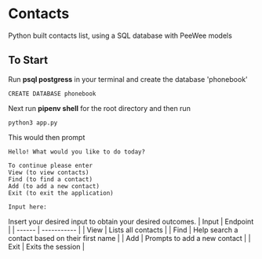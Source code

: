 # Contacts
 Python built contacts list, using a SQL database with PeeWee models
 ## To Start
 Run <b>psql postgress</b> in your terminal and create the database 'phonebook'
 ```
 CREATE DATABASE phonebook
```
Next run <b>pipenv shell</b> for the root directory and then run
```
python3 app.py
```
This would then prompt 
```
Hello! What would you like to do today?

To continue please enter
View (to view contacts)
Find (to find a contact)
Add (to add a new contact)
Exit (to exit the application)

Input here: 
```
Insert your desired input to obtain your desired outcomes.
| Input | Endpoint    |
| ------ | ----------- |
| View    | Lists all contacts      |
| Find    | Help search a contact based on their first name |
| Add     | Prompts to add a new contact |
| Exit    | Exits the session |
